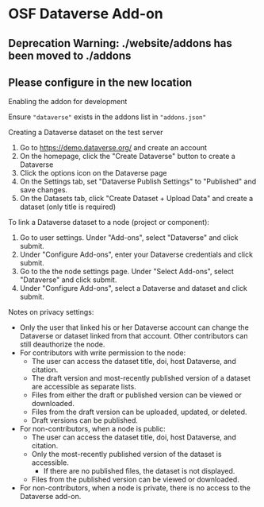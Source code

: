 # OSF Dataverse Add-on

## Deprecation Warning: ./website/addons has been moved to ./addons
## Please configure in the new location

Enabling the addon for development

Ensure `"dataverse"` exists in the addons list in `"addons.json"`

Creating a Dataverse dataset on the test server

1. Go to https://demo.dataverse.org/ and create an account
2. On the homepage, click the "Create Dataverse" button to create a Dataverse
3. Click the options icon on the Dataverse page
4. On the Settings tab, set "Dataverse Publish Settings" to "Published" and save changes.
5. On the Datasets tab, click "Create Dataset + Upload Data" and create a dataset (only title is required)

To link a Dataverse dataset to a node (project or component):

1. Go to user settings. Under "Add-ons", select "Dataverse" and click submit.
2. Under "Configure Add-ons", enter your Dataverse credentials and click submit.
3. Go to the the node settings page. Under "Select Add-ons", select "Dataverse" and click submit.
4. Under "Configure Add-ons", select a Dataverse and dataset and click submit.

Notes on privacy settings:
 - Only the user that linked his or her Dataverse account can change the Dataverse or dataset linked from that account. Other contributors can still deauthorize the node.
 - For contributors with write permission to the node:
    - The user can access the dataset title, doi, host Dataverse, and citation.
    - The draft version and most-recently published version of a dataset are accessible as separate lists.
    - Files from either the draft or published version can be viewed or downloaded.
    - Files from the draft version can be uploaded, updated, or deleted.
    - Draft versions can be published.
 - For non-contributors, when a node is public:
    - The user can access the dataset title, doi, host Dataverse, and citation.
    - Only the most-recently published version of the dataset is accessible.
        - If there are no published files, the dataset is not displayed.
    - Files from the published version can be viewed or downloaded.
 - For non-contributors, when a node is private, there is no access to the Dataverse add-on.
